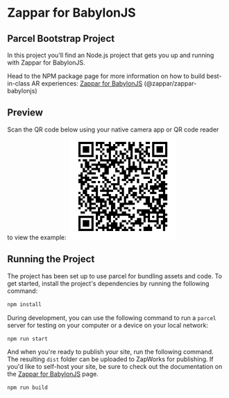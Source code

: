# Zappar for BabylonJS

## Parcel Bootstrap Project

In this project you'll find an Node.js project that gets you up and running with Zappar for BabylonJS.

Head to the NPM package page for more information on how to build best-in-class AR experiences: [Zappar for BabylonJS](https://www.npmjs.com/package/@zappar/zappar-babylonjs) (@zappar/zappar-babylonjs)

## Preview

Scan the QR code below using your native camera app or QR code reader to view the example:
​
![Preview QR Code"](preview-qr-code.png)

## Running the Project

The project has been set up to use parcel for bundling assets and code. To get started, install the project's dependencies by running the following command:

```bash
npm install
```

During development, you can use the following command to run a `parcel` server for testing on your computer or a device on your local network:

```bash
npm run start
```

And when you're ready to publish your site, run the following command. The resulting `dist` folder can be uploaded to ZapWorks for publishing. If you'd like to self-host your site, be sure to check out the documentation on the [Zappar for BabylonJS](https://www.npmjs.com/package/@zappar/zappar-babylonjs) page.

```bash
npm run build
```
